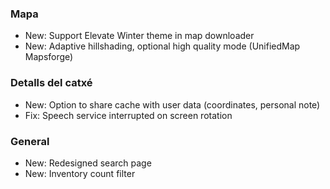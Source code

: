 ### Mapa
- New: Support Elevate Winter theme in map downloader
- New: Adaptive hillshading, optional high quality mode (UnifiedMap Mapsforge)

### Detalls del catxé
- New: Option to share cache with user data (coordinates, personal note)
- Fix: Speech service interrupted on screen rotation

### General
- New: Redesigned search page
- New: Inventory count filter
